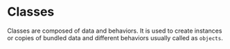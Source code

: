 # Classes

Classes are composed of data and behaviors. It is used to create instances or copies of bundled data and different behaviors usually called as ```objects```.
